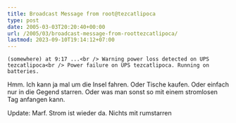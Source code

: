 ```yaml
---
title: Broadcast Message from root@tezcatlipoca
type: post
date: 2005-03-03T20:20:40+00:00
url: /2005/03/broadcast-message-from-roottezcatlipoca/
lastmod: 2023-09-10T19:14:12+07:00
---
```

`(somewhere) at 9:17 ...<br />
Warning power loss detected on UPS tezcatlipoca<br />
Power failure on UPS tezcatlipoca. Running on batteries.`

Hmm. Ich kann ja mal um die Insel fahren. Oder Tische kaufen. Oder einfach nur in die Gegend starren. Oder was man sonst so mit einem stromlosen Tag anfangen kann.

Update: Marf. Strom ist wieder da. Nichts mit rumstarren
